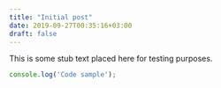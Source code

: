 ```yaml
---
title: "Initial post"
date: 2019-09-27T00:35:16+03:00
draft: false
---
```


This is some stub text placed here for testing purposes.

```JavaScript
console.log('Code sample');
```
